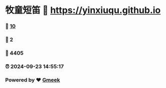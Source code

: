 # 牧童短笛 :link: https://yinxiuqu.github.io 
### :page_facing_up: [10](https://yinxiuqu.github.io/tag.html) 
### :speech_balloon: 2 
### :hibiscus: 4405 
### :alarm_clock: 2024-09-23 14:55:17 
### Powered by :heart: [Gmeek](https://github.com/Meekdai/Gmeek)
